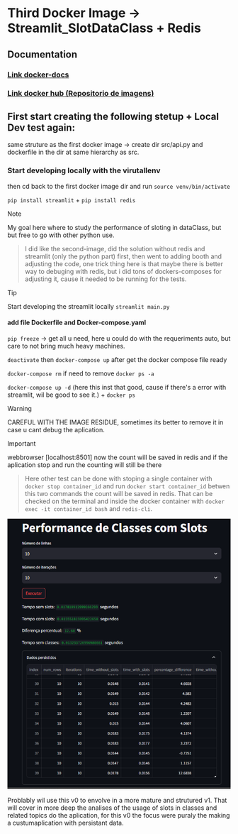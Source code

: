 # Third Docker Image -> Streamlit_SlotDataClass + Redis

## Documentation

### [Link __docker-docs__  ](https://docs.docker.com/reference/cli/docker/container/run/)

### [Link __docker hub__  (Repositorio de imagens)](https://hub.docker.com)

## First start creating the following stetup + Local Dev test again:
same struture as the first docker image -> create dir src/api.py and dockerfile in the dir at same hierarchy as src.

### Start developing locally with the virutallenv

then cd back to the first docker image dir and run `source venv/bin/activate`

`pip install streamlit` + `pip install redis`

> [!NOTE]
> My goal here where to study the performance of sloting in dataClass, but but free to go with other python use.

> I did like the second-image, did the solution without redis and streamlit (only the python part) first, then went to adding booth and adjusting the code, one trick thing here is that maybe there is better way to debuging with redis, but i did tons of dockers-composes for adjusting it, cause it needed to be running for the tests.

> [!Tip]
> Start developing the streamlit locally `streamlit main.py`


#### add file Dockerfile and Docker-compose.yaml

`pip freeze` -> get all u need, here u could do with the requeriments auto, but care to not bring much heavy machines.

`deactivate` then `docker-compose up` after get the docker compose file ready

`docker-compose rm` if need to remove `docker ps -a`

`docker-compose up -d` (here this inst that good, cause if there's a error with streamlit, wil be good to see it.) +
`docker ps`

> [!WARNING]
> CAREFUL WITH THE IMAGE RESIDUE, sometimes its better to remove it in case u cant debug the aplication.

> [!IMPORTANT]
> webbrowser [localhost:8501] now the count will be saved in redis and if the aplication stop and run the counting will still be there

> Here other test can be done with stoping a single container with `docker stop container_id` and run `docker start container_id`
betwen this two commands the count will be saved in redis. That can be checked on the terminal and inside the docker container with `docker exec -it container_id bash` and `redis-cli`.

![main_app](https://github.com/Gabriel-Philot/docker_studies/blob/main/build_images/third_docker_image/docker_classSlot.png)


Problably wil use this v0 to envolve in a more mature and strutured v1. That will cover in more deep the analises of the usage of slots in classes and related topics do the aplication, for this v0 the focus were puraly the making a custumaplication with persistant data.
